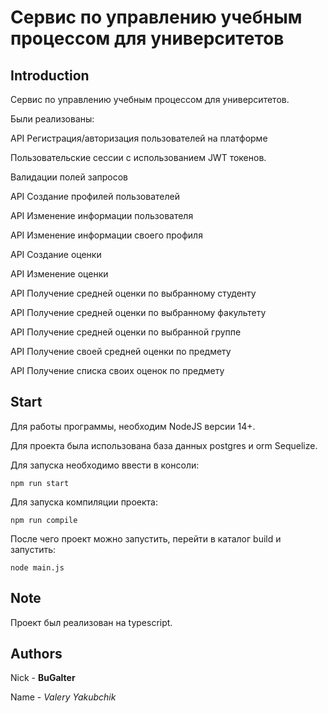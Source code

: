 # Сервис по управлению учебным процессом для университетов

## Introduction

Сервис по управлению учебным процессом для университетов.

Были реализованы:

API Регистрация/авторизация пользователей на платформе

Пользовательские сессии с использованием JWT токенов.

Валидации полей запросов

API Создание профилей пользователей

API Изменение информации пользователя

API Изменение информации своего профиля

API Создание оценки

API Изменение оценки

API Получение средней оценки по выбранному студенту

API Получение средней оценки по выбранному факультету

API Получение средней оценки по выбранной группе

API Получение своей средней оценки по предмету

API Получение списка своих оценок по предмету

## Start

Для работы программы, необходим NodeJS версии 14+.

Для проекта была использована база данных postgres и orm Sequelize.

Для запуска необходимо ввести в консоли:

`npm run start`

Для запуска компиляции проекта:

`npm run compile`

После чего проект можно запустить, перейти в каталог build и запустить:

`node main.js`

## Note

Проект был реализован на typescript.

## Authors

Nick - **BuGalter**

Name - *Valery Yakubchik*
